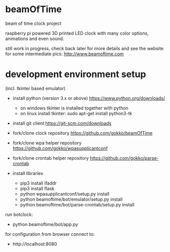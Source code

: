 # beamOfTime
beam of time clock project

raspberry pi powered 3D printed LED clock with many color options, animations and even sound.

still work in progress, check back later for more details
and see the website for some intermediate pics:
http://www.beamoftime.com


# development environment setup
(incl. tkinter based emulator)

- install python (version 3.x or above) https://www.python.org/downloads/
  - on windows tkinter is installed together with python
  - on linux install tkinter:
    sudo apt-get install python3-tk

- install git client https://git-scm.com/downloads
- fork/clone clock repository https://github.com/gokko/beamOfTime
- fork/clone wpa helper repository https://github.com/gokko/wpasupplicantconf
- fork/clone crontab helper repository https://github.com/gokko/parse-crontab

- install libraries
  - pip3 install ifaddr
  - pip3 install flask
  - python wpasupplicantconf/setup.py install
  - python beamoftime/bot/emulator/setup.py install
  - python beamoftime/bot/parse-crontab/setup.py install

run botclock:
- python beamoftime/bot/app.py

for configuration from browser connect to:
- http://localhost:8080
